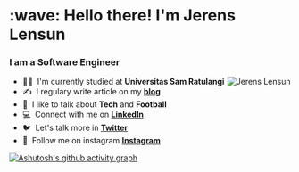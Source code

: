 <h1 align="left" id="jerensl-title">:wave: Hello there! I'm Jerens Lensun</h1>
<h3 align="left">I am a Software Engineer</h3>


<a href="#jerensl-title">
  <img src="https://github-readme-stats.vercel.app/api?username=jerensl&show_icons=true&theme=react&count_private=true&include_all_commits=true" alt="Jerens Lensun" align="right" />
</a>

- 🧑‍🎓 &nbsp;I'm currently studied at **Universitas Sam Ratulangi**
- ✍️ &nbsp;I regulary write article on my **[blog]**
- 💬 &nbsp;I like to talk about **Tech** and **Football**
- 💻 &nbsp;Connect with me on **[LinkedIn]**
- 🐦 &nbsp;Let's talk more in **[Twitter]**
- 🤟 &nbsp;Follow me on instagram **[Instagram]**

[linkedin]: https://www.linkedin.com/in/jerensl "LinkedIn"
[twitter]: https://twitter.com/jerensl22 "Twitter"
[instagram]: https://www.instagram.com/jerensl/ "Instagram"
[blog]: https://www.jerenslensun.com/blog "Blog"

[![Ashutosh's github activity graph](https://github-readme-activity-graph.vercel.app/graph?username=jerensl&bg_color=000000&color=fb7e7e&line=ffb3b3&point=d23232&area=true&hide_border=true)](https://github.com/ashutosh00710/github-readme-activity-graph)
